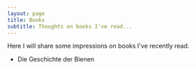 ```yaml
---
layout: page
title: Books 
subtitle: Thoughts on books I've read...
---
```


Here I will share some impressions on books I've recently read.

* Die Geschichte der Bienen
